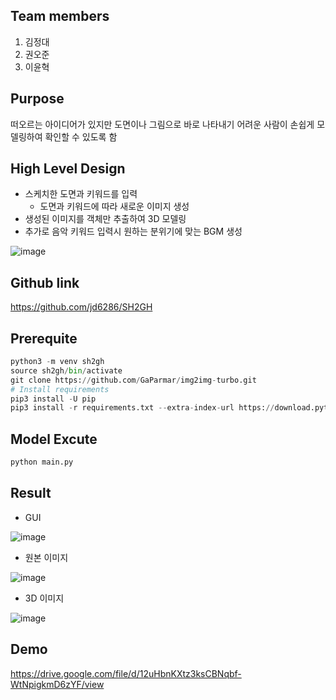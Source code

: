 ## Team members

1. 김정대
2. 권오준
3. 이윤혁

## Purpose

떠오르는 아이디어가 있지만 도면이나 그림으로 바로 나타내기 어려운 사람이 손쉽게 모델링하여 확인할 수 있도록 함

## High Level Design

- 스케치한 도면과 키워드를 입력
    - 도면과 키워드에 따라 새로운 이미지 생성
- 생성된 이미지를 객체만 추출하여 3D 모델링
- 추가로 음악 키워드 입력시 원하는 분위기에 맞는 BGM 생성

![image](https://github.com/user-attachments/assets/bd288edd-efe8-4819-b841-4c0b7b2d068d)


## Github link

https://github.com/jd6286/SH2GH

## Prerequite

```python
python3 -m venv sh2gh
source sh2gh/bin/activate
git clone https://github.com/GaParmar/img2img-turbo.git
# Install requirements
pip3 install -U pip
pip3 install -r requirements.txt --extra-index-url https://download.pytorch.org/whl/cpu
```

## Model Excute

```python
python main.py
```

## Result
- GUI

![image](https://github.com/user-attachments/assets/5857b45f-1c38-4090-904e-bf8af0ba18ee)

- 원본 이미지

![image](https://github.com/user-attachments/assets/20e3fcba-eff1-4cfe-b76f-9e63b6c566a5)


- 3D 이미지
  
![image](https://github.com/user-attachments/assets/0d078229-147f-41ff-9161-6c8dcd1f5da2)


## Demo

https://drive.google.com/file/d/12uHbnKXtz3ksCBNqbf-WtNpigkmD6zYF/view

